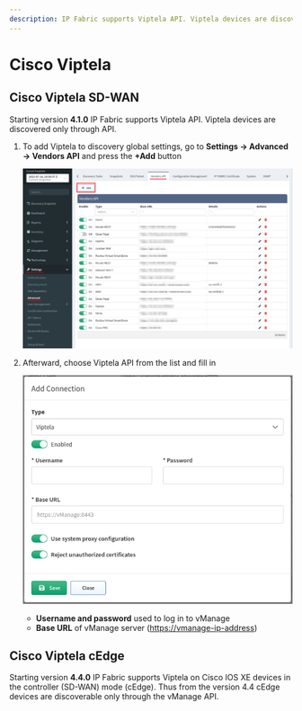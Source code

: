 ```yaml
---
description: IP Fabric supports Viptela API. Viptela devices are discovered only through API.
---
```


# Cisco Viptela

## Cisco Viptela SD-WAN

Starting version **4.1.0** IP Fabric supports Viptela API. Viptela devices are discovered only through API.

1. To add Viptela to discovery global settings, go to **Settings → Advanced → Vendors API** and press the **+Add** button

   ![vendor api add](vendor_api_add.png)

2. Afterward, choose Viptela API from the list and fill in

   ![viptela api add](viptela_api_add.png)

   - **Username and password** used to log in to vManage
   - **Base URL** of vManage server ([https://vmanage-ip-address](https://vmanage-ip-address))

## Cisco Viptela cEdge

Starting version **4.4.0** IP Fabric supports Viptela on Cisco IOS XE devices in the controller (SD-WAN) mode (cEdge). Thus from the version 4.4 cEdge devices are discoverable only through the vManage API.
